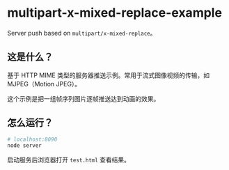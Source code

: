 # multipart-x-mixed-replace-example

Server push based on `multipart/x-mixed-replace`。

## 这是什么？

基于 HTTP MIME 类型的服务器推送示例。常用于流式图像视频的传输，如 MJPEG（Motion JPEG）。

这个示例是把一组帧序列图片逐帧推送达到动画的效果。

## 怎么运行？

```bash
# localhost:8090
node server
```

启动服务后浏览器打开 `test.html` 查看结果。
